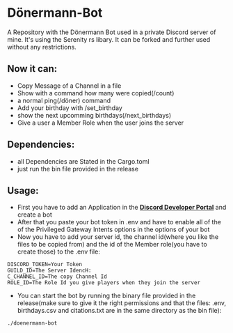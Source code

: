 # Dönermann-Bot
A Repository with the Dönermann Bot used in a private Discord server of mine. It's using the Serenity rs libary. It can be forked and further used without any restrictions. 

Now it can:
- 
- Copy Message of a Channel in a file
- Show with a command how many were copied(/count)
- a normal ping(/döner) command
- Add your birthday with /set_birthday
- show the next upcomming birthdays(/next_birthdays)
- Give a user a Member Role when the user joins the server

Dependencies:
- 
- all Dependencies are Stated in the Cargo.toml
- just run the bin file provided in the release

Usage:
-
- First you have to add an Application in the **[Discord Developer Portal](https://discord.com/developers/applications)** and create a bot 
- After that you paste your bot token in .env and have to enable all of the of the Privileged Gateway Intents options in the options of your bot
- Now you have to add your server id, the channel id(where you like the files to be copied from) and the id of the Member role(you have to create those) to the .env file:
```enviroment
DISCORD_TOKEN=Your Token
GUILD_ID=The Server IdencH:
C_CHANNEL_ID=The copy Channel Id
ROLE_ID=The Role Id you give players when they join the server
```
- You can start the bot by running the binary file provided in the release(make sure to give it the right permissions and that the files: .env, birthdays.csv and citations.txt are in the same directory as the bin file):
```shell
./doenermann-bot
```

